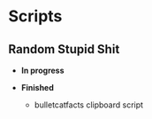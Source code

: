 # Scripts
Random Stupid Shit
----

* **In progress**

* **Finished**
    * bulletcatfacts clipboard script
